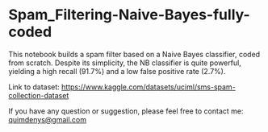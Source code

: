 # Spam_Filtering-Naive-Bayes-fully-coded

This notebook builds a spam filter based on a Naive Bayes classifier, coded from scratch. Despite its simplicity, the NB classifier is quite powerful, yielding a high recall (91.7%) and a low false positive rate (2.7%).

Link to dataset: https://www.kaggle.com/datasets/uciml/sms-spam-collection-dataset

If you have any question or suggestion, please feel free to contact me: quimdenys@gmail.com


